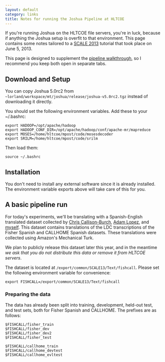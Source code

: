 ```yaml
---
layout: default
category: links
title: Notes for running the Joshua Pipeline at HLTCOE
---
```


If you're running Joshua on the HLTCOE file servers, you're in luck, because if anything the Joshua
setup is overfit to that environment. This page contains some notes tailored to a
[SCALE 2013](http://hltcoe.jhu.edu/research/scale-workshops/) tutorial that took place on June 5,
2013.

This page is designed to supplement the [pipeline walkthrough](pipeline.html), so I recommend you
keep both open in separate tabs.

## Download and Setup

You can copy Joshua 5.0rc2 from `~lorland/workspace/mt/joshua/release/joshua-v5.0rc2.tgz` instead of
downloading it directly.

You should set the following environment variables. Add these to your ~/.bashrc:

    export HADOOP=/opt/apache/hadoop
    export HADOOP_CONF_DIR=/opt/apache/hadoop/conf/apache-mr/mapreduce
    export MOSES=/home/hltcoe/mpost/code/mosesdecoder
    export SRILM=/home/hltcoe/mpost/code/srilm
    
Then load them:

    source ~/.bashrc
    
## Installation

You don't need to install any external software since it is already installed. The environment
variable exports above will take care of this for you.

## A basic pipeline run

For today's experiments, we'll be translating with a Spanish-English translated dataset collected by
[Chris Callison-Burch](http://cs.jhu.edu/~ccb/), [Adam Lopez](http://cs.jhu.edu/~alopez/), and
[myself](http://cs.jhu.edu/~post/). This dataset contains translations of the LDC transcriptions of
the Fisher Spanish and CALLHOME Spanish datasets. These translations were collected using Amazon's
Mechanical Turk.

We plan to publicly release this dataset later this year, and in the meantime *we ask that you do
 not distribute this data or remove it from HLTCOE servers*.

The dataset is located at `/export/common/SCALE13/Text/fishcall`. Please set the following environment
variable for convenience:

    export FISHCALL=/export/common/SCALE13/Text/fishcall
    
### Preparing the data

The data has already been split into training, development, held-out test, and test sets, both for
Fisher Spanish and CALLHOME. The prefixes are as follows:

    $FISHCALL/fisher_train
    $FISHCALL/fisher_dev
    $FISHCALL/fisher_dev2
    $FISHCALL/fisher_test
    
    $FISHCALL/callhome_train
    $FISHCALL/callhome_devtest
    $FISHCALL/callhome_evltest
    
